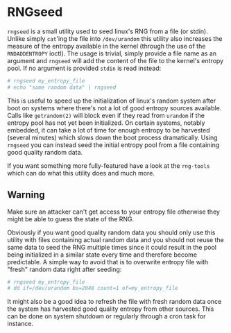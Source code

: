 # RNGseed

`rngseed` is a small utility used to seed linux's RNG from a file (or stdin). Unlike simply `cat`'ing the file into `/dev/urandom` this utility also increases the measure of the entropy available in the kernel (through the use of the `RNDADDENTROPY` ioctl). The usage is trivial, simply provide a file name as an argument and `rngseed` will add the content of the file to the kernel's entropy pool. If no argument is provided `stdin` is read instead:

```sh
# rngseed my_entropy_file
# echo "some random data" | rngseed
```

This is useful to speed up the initialization of linux's random system after boot on systems where there's not a lot of good entropy sources available. Calls like `getrandom(2)` will block even if they read from `urandom` if the entropy pool has not yet been initialized. On certain systems, notably embedded, it can take a lot of time for enough entropy to be harvested (several minutes) which slows down the boot process dramatically. Using `rngseed` you can instead seed the initial entropy pool from a file containing good quality random data.

If you want something more fully-featured have a look at the `rng-tools` which can do what this utility does and much more.

## Warning

Make sure an attacker can't get access to your entropy file otherwise they might be able to guess the state of the RNG.

Obviously if you want good quality random data you should only use this utility with files containing actual random data and you should not reuse the same data to seed the RNG multiple times since it could result in the pool being initialized in a similar state every time and therefore become predictable. A simple way to avoid that is to overwrite entropy file with "fresh" random data right after seeding:

```sh
# rngseed my_entropy_file
# dd if=/dev/urandom bs=2048 count=1 of=my_entropy_file
```

It might also be a good idea to refresh the file with fresh random data once the system has harvested good quality entropy from other sources. This can be done on system shutdown or regularly through a cron task for instance.
